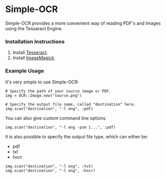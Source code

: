# Simple-OCR
Simple-OCR provides a more convenient way of reading PDF's and Images using the Tessaract Engine.

<h3>Installation Instructions</h3>

1. Install [Tesseract](https://code.google.com/p/tesseract-ocr/).
2. Install [ImageMagick](http://www.imagemagick.org/script/index.php).

<h3>Example Usage</h3>

It's very _simple_ to use Simple-OCR:

```
# Specify the path of your source image or PDF.
img = OCR::Image.new("source.png")

# Specify the output file name, called "destination" here.
img.scan("destination", "-l eng", :pdf)
```

You can also give custom command line options.
```
img.scan("destination", "-l eng -psm 1...", :pdf)
```

It is also possible to specify the output file type, which can either be:
- pdf
- txt
- hocr

```
img.scan("destination", "-l eng", :txt)
img.scan("destination", "-l eng", :hocr)
```

